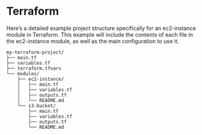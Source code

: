 # Terraform

Here’s a detailed example project structure specifically for an ec2-instance module in Terraform. This example will include the contents of each file in the ec2-instance module, as well as the main configuration to use it.


```
my-terraform-project/
├── main.tf
├── variables.tf
├── terraform.tfvars
└── modules/
    ├── ec2-instance/
    │   ├── main.tf
    │   ├── variables.tf
    │   ├── outputs.tf
    │   └── README.md
    └── s3-bucket/
        ├── main.tf
        ├── variables.tf
        ├── outputs.tf
        └── README.md
```
